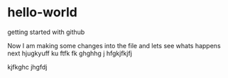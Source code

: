 # hello-world
getting started with github

Now I am making some changes into the file and lets see whats happens next
hjugkyuff ku ftfk fk  ghghhg
j hfgkjfkjfj

 kjfkghc jhgfdj
